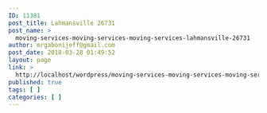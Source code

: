 ```yaml
---
ID: 11381
post_title: Lahmansville 26731
post_name: >
  moving-services-moving-services-moving-services-lahmansville-26731
author: mrgabonijeff@gmail.com
post_date: 2018-03-28 01:49:52
layout: page
link: >
  http://localhost/wordpress/moving-services-moving-services-moving-services-lahmansville-26731/
published: true
tags: [ ]
categories: [ ]
---
```

